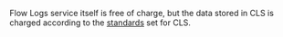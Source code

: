 Flow Logs service itself is free of charge, but the data stored in CLS is charged according to the [standards](https://intl.cloud.tencent.com/document/product/614/37509) set for CLS.

